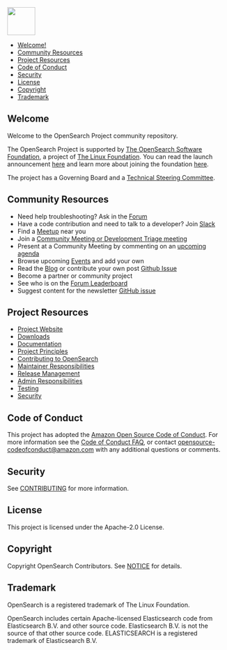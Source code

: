 <img src="https://opensearch.org/assets/img/opensearch-logo-themed.svg" height="64px">

- [Welcome!](#welcome)
- [Community Resources](#community-resources)
- [Project Resources](#project-resources)
- [Code of Conduct](#code-of-conduct)
- [Security](#security)
- [License](#license)
- [Copyright](#copyright)
- [Trademark](#trademark)

## Welcome

Welcome to the OpenSearch Project community repository.

The OpenSearch Project is supported by [The OpenSearch Software Foundation](https://foundation.opensearch.org/), a project of [The Linux Foundation](https://www.linuxfoundation.org/). You can read the launch announcement [here](https://www.linuxfoundation.org/press/linux-foundation-announces-opensearch-software-foundation-to-foster-open-collaboration-in-search-and-analytics) and learn more about joining the foundation [here](https://foundation.opensearch.org/). 

The project has a Governing Board and a [Technical Steering Committee](https://github.com/opensearch-project/technical-steering).

## Community Resources

* Need help troubleshooting? Ask in the [Forum](https://forum.opensearch.org/)
* Have a code contribution and need to talk to a developer? Join [Slack](https://opensearch.org/slack.html)
* Find a [Meetup](https://www.meetup.com/pro/opensearchproject/) near you
* Join a [Community Meeting or Development Triage meeting](https://www.meetup.com/opensearch/)
* Present at a Community Meeting by commenting on an [upcoming agenda](https://forum.opensearch.org/tag/community-meeting)
* Browse upcoming [Events](https://opensearch.org/events) and add your own
* Read the [Blog](https://opensearch.org/blog) or contribute your own post [Github Issue](https://github.com/opensearch-project/project-website/issues/new?assignees=&labels=new+blog%2C+untriaged&projects=&template=blog_post.md&title=)
* Become a partner or community project
* See who is on the [Forum Leaderboard](https://forum.opensearch.org/leaderboard)
* Suggest content for the newsletter [GitHub issue](https://github.com/opensearch-project/project-website/issues/new?assignees=&labels=newsletter%2C+untriaged&projects=&template=newsletter.md&title=)

## Project Resources

* [Project Website](https://opensearch.org/)
* [Downloads](https://opensearch.org/downloads.html)
* [Documentation](https://opensearch.org/docs/)
* [Project Principles](https://opensearch.org/about.html#principles-for-development)
* [Contributing to OpenSearch](https://github.com/opensearch-project/OpenSearch/blob/main/CONTRIBUTING.md)
* [Maintainer Responsibilities](https://github.com/opensearch-project/OpenSearch/blob/main/MAINTAINERS.md)
* [Release Management](https://github.com/opensearch-project/OpenSearch/blob/main/RELEASING.md)
* [Admin Responsibilities](https://github.com/opensearch-project/OpenSearch/blob/main/ADMINS.md)
* [Testing](https://github.com/opensearch-project/OpenSearch/blob/main/TESTING.md)
* [Security](#security)

## Code of Conduct

This project has adopted the [Amazon Open Source Code of Conduct](CODE_OF_CONDUCT.md). For more information see the [Code of Conduct FAQ](https://aws.github.io/code-of-conduct-faq), or contact [opensource-codeofconduct@amazon.com](mailto:opensource-codeofconduct@amazon.com) with any additional questions or comments.

## Security

See [CONTRIBUTING](CONTRIBUTING.md#security-issue-notifications) for more information.

## License

This project is licensed under the Apache-2.0 License.

## Copyright

Copyright OpenSearch Contributors. See [NOTICE](https://github.com/opensearch-project/OpenSearch/blob/main/NOTICE.txt) for details.

## Trademark

OpenSearch is a registered trademark of The Linux Foundation.

OpenSearch includes certain Apache-licensed Elasticsearch code from Elasticsearch B.V. and other source code. Elasticsearch B.V. is not the source of that other source code. ELASTICSEARCH is a registered trademark of Elasticsearch B.V.
